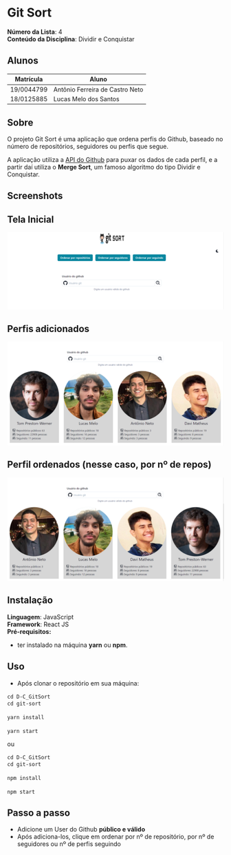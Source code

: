 # Git Sort

**Número da Lista**: 4<br>
**Conteúdo da Disciplina**: Dividir e Conquistar<br>

## Alunos
|Matrícula | Aluno |
| -- | -- |
| 19/0044799  |  Antônio Ferreira de Castro Neto |
| 18/0125885  |  Lucas Melo dos Santos |

## Sobre 
O projeto Git Sort é uma aplicação que ordena perfis do Github, baseado no número de repositórios, seguidores ou perfis que segue. 

A aplicação utiliza a [API do Github](https://docs.github.com/pt/rest) para puxar os dados de cada perfil, e a partir daí utiliza o **Merge Sort**, um famoso algoritmo do tipo Dividir e Conquistar.

## Screenshots
## Tela Inicial
![shot1](./images/shot1.png)

## Perfis adicionados
![shot2](./images/shot2.png)

## Perfil ordenados (nesse caso, por nº de repos)
![shot3](./images/shot3.png)

## Instalação 
**Linguagem**: JavaScript<br>
**Framework**: React JS<br>
**Pré-requisitos:**
* ter instalado na máquina **yarn** ou **npm**.

## Uso 
* Após clonar o repositório em sua máquina:

```
cd D-C_GitSort
cd git-sort

yarn install

yarn start
```
ou 
```
cd D-C_GitSort
cd git-sort

npm install

npm start
```

## Passo a passo
* Adicione um User do Github **público e válido**
* Após adiciona-los, clique em ordenar por nº de repositório, por nº de seguidores ou nº de perfis seguindo




